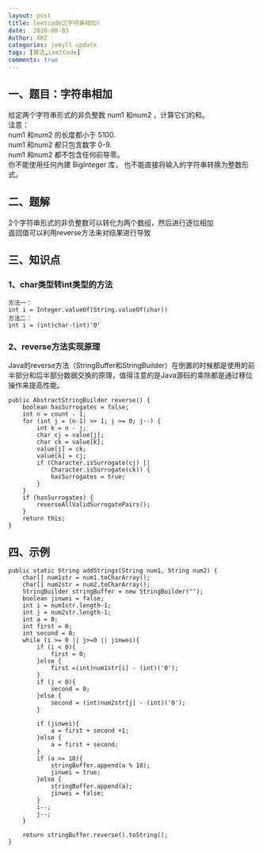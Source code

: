 ```yaml
---
layout: post
title: leetcode之字符串相加!
date:  2020-08-03
Author: XKZ
categories: jekyll update
tags: [算法,LeetCode]
comments: true
---
```

## 一、题目：字符串相加
给定两个字符串形式的非负整数 num1 和num2 ，计算它们的和。    
注意：    
num1 和num2 的长度都小于 5100.   
num1 和num2 都只包含数字 0-9.   
num1 和num2 都不包含任何前导零。   
你不能使用任何內建 BigInteger 库， 也不能直接将输入的字符串转换为整数形式。   
## 二、题解
2个字符串形式的非负整数可以转化为两个数组，然后进行逐位相加   
返回值可以利用reverse方法来对结果进行导致  
## 三、知识点
### 1、char类型转int类型的方法
    方法一：
    int i = Integer.valueOf(String.valueOf(char))
    方法二：
    int i = (int)char-(int)'0'
    
### 2、reverse方法实现原理
Java的reverse方法（StringBuffer和StringBuilder）在倒置的时候都是使用的前半部分和后半部分数据交换的原理，值得注意的是Java源码的乘除都是通过移位操作来提高性能。
    
    public AbstractStringBuilder reverse() {
        boolean hasSurrogates = false;
        int n = count - 1;
        for (int j = (n-1) >> 1; j >= 0; j--) {
            int k = n - j;
            char cj = value[j];
            char ck = value[k];
            value[j] = ck;
            value[k] = cj;
            if (Character.isSurrogate(cj) ||
                Character.isSurrogate(ck)) {
                hasSurrogates = true;
            }
        }
        if (hasSurrogates) {
            reverseAllValidSurrogatePairs();
        }
        return this;
    }
    
## 四、示例
    public static String addStrings(String num1, String num2) {
        char[] num1str = num1.toCharArray();
        char[] num2str = num2.toCharArray();
        StringBuilder stringBuffer = new StringBuilder("");
        boolean jinwei = false;
        int i = num1str.length-1;
        int j = num2str.length-1;
        int a = 0;
        int first = 0;
        int second = 0;
        while (i >= 0 || j>=0 || jinwei){
            if (i < 0){
                first = 0;
            }else {
                first =(int)num1str[i] - (int)('0');
            }
            if (j < 0){
                second = 0;
            }else {
                second = (int)num2str[j] - (int)('0');
            }

            if (jinwei){
                a = first + second +1;
            }else {
                a = first + second;
            }
            if (a >= 10){
                stringBuffer.append(a % 10);
                jinwei = true;
            }else {
                stringBuffer.append(a);
                jinwei = false;
            }
            i--;
            j--;
        }

        return stringBuffer.reverse().toString();
    }